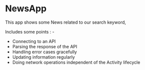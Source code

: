# NewsApp
This app shows some News related to our search keyword,

Includes some points : -
*  Connecting to an API
*  Parsing the response of the API
*  Handling error cases gracefully
*  Updating information regularly
*  Doing network operations independent of the Activity lifecycle
